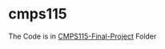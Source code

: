 # cmps115
The Code is in [CMPS115-Final-Project](https://github.com/jxu43/CMPS-115-Project_foodieMore_finalVersion.git "Go To Project Folder") Folder
